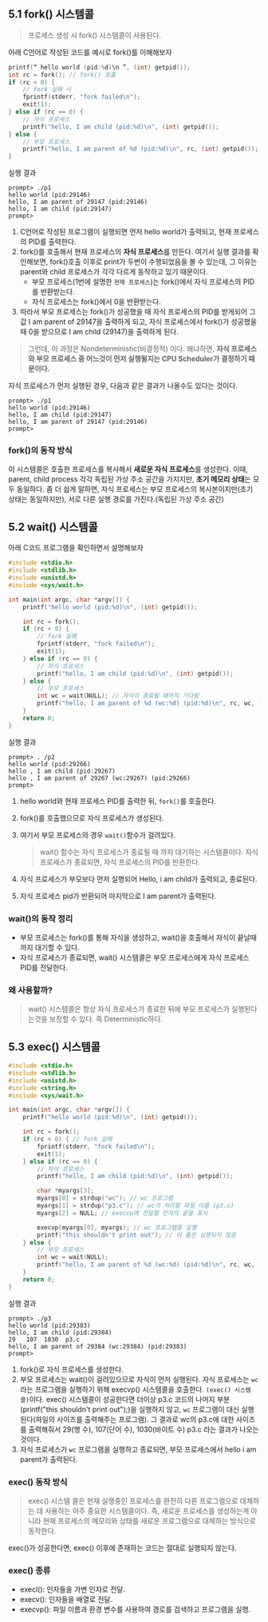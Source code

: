 ## 5.1 fork() 시스템콜

> 프로세스 생성 시 fork() 시스템콜이 사용된다.

아래 C언어로 작성된 코드를 예시로 fork()를 이해해보자
```c
printf(“ hello world (pid:%d)\n ”, (int) getpid());
int rc = fork(); // fork() 호출
if (rc < 0) {
    // fork 실패 시
    fprintf(stderr, "fork failed\n");
    exit(1);
} else if (rc == 0) {
    // 자식 프로세스
    printf("hello, I am child (pid:%d)\n", (int) getpid());
} else {
    // 부모 프로세스
    printf("hello, I am parent of %d (pid:%d)\n", rc, (int) getpid());
}
```

실행 결과
```shell
prompt> ./p1
hello world (pid:29146)
hello, I am parent of 29147 (pid:29146)
hello, I am child (pid:29147)
prompt>
```

1. C언어로 작성된 프로그램이 실행되면 먼저 hello world가 출력되고, 현재 프로세스의 PID를 출력한다.
2. fork()를 호출해서 현재 프로세스의 **자식 프로세스**를 만든다.
   여기서 실행 결과를 확인해보면, fork()호출 이후로 print가 두번이 수행되었음을 볼 수 있는데, 그 이유는
   parent와 child 프로세스가 각각 다르게 동작하고 있기 때문이다.
   - 부모 프로세스(1번에 설명한 `현재 프로세스`)는 fork()에서 자식 프로세스의 PID를 반환받는다.
   - 자식 프로세스는 fork()에서 0을 반환받는다.
3. 따라서 부모 프로세스는 fork()가 성공했을 때 자식 프로세스의 PID를 받게되어 그 값 I am parent of 29147을 출력하게 되고,
   자식 프로세스에서 fork()가 성공했을 때 0을 받으므로 I am child (29147)을 출력하게 된다.

> 그런데, 이 과정은 Nondeterministic(비결정적) 이다. 왜냐하면, **자식 프로세스와 부모 프로세스 중 어느것이 먼저 실행될지는
> CPU Scheduler가 결정하기 때문이다.**

자식 프로세스가 먼저 실행된 경우, 다음과 같은 결과가 나올수도 있다는 것이다.
```shell
prompt> ./p1
hello world (pid:29146)
hello, I am child (pid:29147)
hello, I am parent of 29147 (pid:29146)
prompt>
```

### fork()의 동작 방식

이 시스템콜은 호출한 프로세스를 복사해서 **새로운 자식 프로세스**를 생성한다.
이때, parent, child process 각각 독립된 가상 주소 공간을 가지지만, **초기 메모리 상태**는 모두 동일하다.
좀 더 쉽게 말하면, 자식 프로세스는 부모 프로세스의 복사본이지만(초기 상태는 동일하지만), 서로 다른 실행 경로를 가진다.(독립된 가상 주소 공간)

## 5.2 wait() 시스템콜

아래 C코드 프로그램을 확인하면서 설명해보자
```c
#include <stdio.h>
#include <stdlib.h>
#include <unistd.h>
#include <sys/wait.h>

int main(int argc, char *argv[]) {
    printf("hello world (pid:%d)\n", (int) getpid());

    int rc = fork();
    if (rc < 0) {
        // fork 실패
        fprintf(stderr, "fork failed\n");
        exit(1);
    } else if (rc == 0) {
        // 자식 프로세스
        printf("hello, I am child (pid:%d)\n", (int) getpid());
    } else {
        // 부모 프로세스
        int wc = wait(NULL); // 자식이 종료될 때까지 기다림
        printf("hello, I am parent of %d (wc:%d) (pid:%d)\n", rc, wc, (int) getpid());
    }
    return 0;
}
```

실행 결과
```shell
prompt> . /p2
hello world (pid:29266)
hello , I am child (pid:29267)
hello , I am parent of 29267 (wc:29267) (pid:29266)
prompt>
```

1. hello world와 현재 프로세스 PID를 출력한 뒤, `fork()`를 호출한다.
2. fork()를 호출했으므로 자식 프로세스가 생성된다.
3. 여기서 부모 프로세스의 경우 `wait()`함수가 걸려있다.

   > wait() 함수는 자식 프로세스가 종료될 때 까지 대기하는 시스템콜이다. 자식 프로세스가 종료되면, 자식 프로세스의 PID를 반환한다.

4. 자식 프로세스가 부모보다 먼저 실행되어 Hello, i am child가 출력되고, 종료된다.
5. 자식 프로세스 pid가 반환되어 마지막으로 I am parent가 출력된다.

### wait()의 동작 정리

- 부모 프로세스는 fork()를 통해 자식을 생성하고, wait()을 호출해서 자식이 끝날때까지 대기할 수 있다.
- 자식 프로세스가 종료되면, wait() 시스템콜은 부모 프로세스에게 자식 프로세스 PID를 전달한다.

### 왜 사용할까?

> wait() 시스템콜은 항상 자식 프로세스가 종료한 뒤에 부모 프로세스가 실행된다는것을 보장할 수 있다.
> 즉 Deterministic하다.

## 5.3 exec() 시스템콜

```c
#include <stdio.h>
#include <stdlib.h>
#include <unistd.h>
#include <string.h>
#include <sys/wait.h>

int main(int argc, char *argv[]) {
    printf("hello world (pid:%d)\n", (int) getpid());

    int rc = fork();
    if (rc < 0) { // fork 실패
        fprintf(stderr, "fork failed\n");
        exit(1);
    } else if (rc == 0) {
        // 자식 프로세스
        printf("hello, I am child (pid:%d)\n", (int) getpid());

        char *myargs[3];
        myargs[0] = strdup("wc"); // wc 프로그램
        myargs[1] = strdup("p3.c"); // wc가 처리할 파일 이름 (p3.c)
        myargs[2] = NULL; // execvp에 전달할 인자의 끝을 표시

        execvp(myargs[0], myargs); // wc 프로그램을 실행
        printf("this shouldn't print out"); // 이 줄은 실행되지 않음
    } else {
        // 부모 프로세스
        int wc = wait(NULL);
        printf("hello, I am parent of %d (wc:%d) (pid:%d)\n", rc, wc, (int) getpid());
    }
    return 0;
}
```

실행 결과
```shell
prompt> ./p3
hello world (pid:29383)
hello, I am child (pid:29384)
29   107  1030  p3.c
hello, I am parent of 29384 (wc:29384) (pid:29383)
prompt>
```

1. fork()로 자식 프로세스를 생성한다.
2. 부모 프로세스는 wait()이 걸려있으므로 자식이 먼저 실행된다.
   자식 프로세스는 `wc`라는 프로그램을 실행하기 위해 execvp() 시스템콜을 호출한다. `(exec() 시스템콜)`이다.
   exec() 시스템콜이 성공한다면 더이상 p3.c 코드의 나머지 부분 (printf("this shouldn't print out");)을 실행하지 않고,
   `wc` 프로그램이 대신 실행된다(파일의 사이즈를 출력해주는 프로그램).
   그 결과로 wc의 p3.c에 대한 사이즈를 출력해줘서 29(행 수), 107(단어 수), 1030(바이트 수) p3.c 라는 결과가 나오는 것이다.
3. 자식 프로세스가 `wc` 프로그램을 실행하고 종료되면, 부모 프로세스에서 hello i am parent가 출력된다.

### exec() 동작 방식

> exec() 시스템 콜은 현재 실행중인 프로세스를 완전히 다른 프로그램으로 대체하는 데 사용하는 아주 중요한 시스템콜이다.
> 즉, 새로운 프로세스를 생성하는게 아니라 현재 프로세스의 메모리와 상태를 새로운 프로그램으로 대체하는 방식으로 동작한다.

exec()가 성공한다면, exec() 이후에 존재하는 코드는 절대로 실행되지 않는다.

### exec() 종류

- execl(): 인자들을 가변 인자로 전달.
- execv(): 인자들을 배열로 전달.
- execvp(): 파일 이름과 환경 변수를 사용하여 경로를 검색하고 프로그램을 실행.
